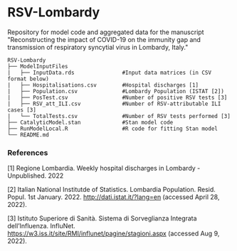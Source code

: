 # RSV-Lombardy
Repository for model code and aggregated data for the manuscript "Reconstructing the impact of COVID-19 on the immunity gap and transmission of respiratory syncytial virus in Lombardy, Italy." 

```
RSV-Lombardy
├── ModelInputFiles
|   ├── InputData.rds               #Input data matrices (in CSV format below)
|   ├── Hospitalisations.csv        #Hospital discharges [1]
|   ├── Population.csv              #Lombardy Population (ISTAT [2])
|   ├── PosTest.csv                 #Number of positive RSV tests [3]
|   ├── RSV_att_ILI.csv             #Number of RSV-attributable ILI cases [3]
|   └── TotalTests.csv              #Number of RSV tests performed [3]
├── CatalyticModel.stan             #Stan model code
├── RunModelLocal.R                 #R code for fitting Stan model
└── README.md
```
### References
[1] Regione Lombardia. Weekly hospital discharges in Lombardy - Unpublished. 2022 

[2] Italian National Institutde of Statistics. Lombardia Population. Resid. Popul. 1st January. 2022. http://dati.istat.it/?lang=en (accessed April 28, 2022).

[3] Istituto Superiore di Sanità. Sistema di Sorveglianza Integrata dell’Influenza. InfluNet. https://w3.iss.it/site/RMI/influnet/pagine/stagioni.aspx (accessed Aug 9, 2022).
